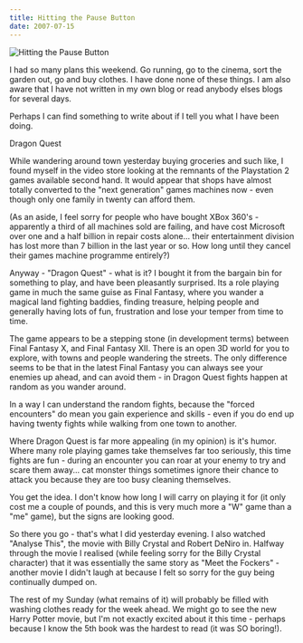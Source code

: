```yaml
---
title: Hitting the Pause Button
date: 2007-07-15
---
```


![Hitting the Pause Button](https://source.unsplash.com/dUPDhdeCN84/1600x900)

I had so many plans this weekend. Go running, go to the cinema, sort the garden out, go and buy clothes. I have done none of these things. I am also aware that I have not written in my own blog or read anybody elses blogs for several days.

Perhaps I can find something to write about if I tell you what I have been doing.

Dragon Quest

While wandering around town yesterday buying groceries and such like, I found myself in the video store looking at the remnants of the Playstation 2 games available second hand. It would appear that shops have almost totally converted to the "next generation" games machines now - even though only one family in twenty can afford them.

(As an aside, I feel sorry for people who have bought XBox 360's - apparently a third of all machines sold are failing, and have cost Microsoft over one and a half billion in repair costs alone... their entertainment division has lost more than 7 billion in the last year or so. How long until they cancel their games machine programme entirely?)

Anyway - "Dragon Quest" - what is it? I bought it from the bargain bin for something to play, and have been pleasantly surprised. Its a role playing game in much the same guise as Final Fantasy, where you wander a magical land fighting baddies, finding treasure, helping people and generally having lots of fun, frustration and lose your temper from time to time.

The game appears to be a stepping stone (in development terms) between Final Fantasy X, and Final Fantasy XII. There is an open 3D world for you to explore, with towns and people wandering the streets. The only difference seems to be that in the latest Final Fantasy you can always see your enemies up ahead, and can avoid them - in Dragon Quest fights happen at random as you wander around.

In a way I can understand the random fights, because the "forced encounters" do mean you gain experience and skills - even if you do end up having twenty fights while walking from one town to another.

Where Dragon Quest is far more appealing (in my opinion) is it's humor. Where many role playing games take themselves far too seriously, this time fights are fun - during an encounter you can roar at your enemy to try and scare them away... cat monster things sometimes ignore their chance to attack you because they are too busy cleaning themselves.

You get the idea. I don't know how long I will carry on playing it for (it only cost me a couple of pounds, and this is very much more a "W" game than a "me" game), but the signs are looking good.

So there you go - that's what I did yesterday evening. I also watched "Analyse This", the movie with Billy Crystal and Robert DeNiro in. Halfway through the movie I realised (while feeling sorry for the Billy Crystal character) that it was essentially the same story as "Meet the Fockers" - another movie I didn't laugh at because I felt so sorry for the guy being continually dumped on.

The rest of my Sunday (what remains of it) will probably be filled with washing clothes ready for the week ahead. We might go to see the new Harry Potter movie, but I'm not exactly excited about it this time - perhaps because I know the 5th book was the hardest to read (it was SO boring!).